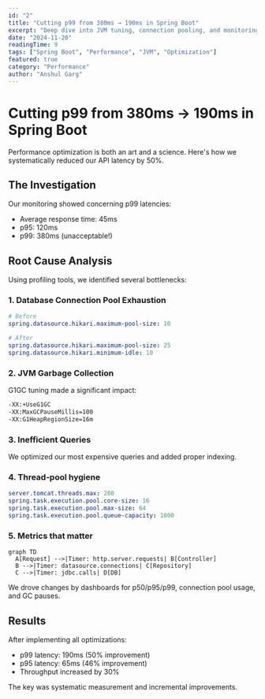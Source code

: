 ```yaml
---
id: "2"
title: "Cutting p99 from 380ms → 190ms in Spring Boot"
excerpt: "Deep dive into JVM tuning, connection pooling, and monitoring that halved our API latency."
date: "2024-11-20"
readingTime: 9
tags: ["Spring Boot", "Performance", "JVM", "Optimization"]
featured: true
category: "Performance"
author: "Anshul Garg"
---
```


# Cutting p99 from 380ms → 190ms in Spring Boot

Performance optimization is both an art and a science. Here's how we systematically reduced our API latency by 50%.

## The Investigation

Our monitoring showed concerning p99 latencies:
- Average response time: 45ms
- p95: 120ms  
- p99: 380ms (unacceptable!)

## Root Cause Analysis

Using profiling tools, we identified several bottlenecks:

### 1. Database Connection Pool Exhaustion
```yaml
# Before
spring.datasource.hikari.maximum-pool-size: 10

# After  
spring.datasource.hikari.maximum-pool-size: 25
spring.datasource.hikari.minimum-idle: 10
```

### 2. JVM Garbage Collection
G1GC tuning made a significant impact:
```bash
-XX:+UseG1GC
-XX:MaxGCPauseMillis=100
-XX:G1HeapRegionSize=16m
```

### 3. Inefficient Queries
We optimized our most expensive queries and added proper indexing.

### 4. Thread‑pool hygiene
```yaml
server.tomcat.threads.max: 200
spring.task.execution.pool.core-size: 16
spring.task.execution.pool.max-size: 64
spring.task.execution.pool.queue-capacity: 1000
```

### 5. Metrics that matter
```mermaid
graph TD
  A[Request] -->|Timer: http.server.requests| B[Controller]
  B -->|Timer: datasource.connections| C[Repository]
  C -->|Timer: jdbc.calls| D[DB]
```
We drove changes by dashboards for p50/p95/p99, connection pool usage, and GC pauses.

## Results

After implementing all optimizations:
- p99 latency: 190ms (50% improvement)
- p95 latency: 65ms (46% improvement)  
- Throughput increased by 30%

The key was systematic measurement and incremental improvements.
